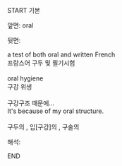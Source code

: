 START
기본

앞면:
oral


뒷면:
<div>a test of both oral and written French </div><div>프랑스어 구두 및 필기시험</div><div><br></div><div><div>oral hygiene </div><div>구강 위생</div></div><div><br></div><div><div><div>구강구조 때문에...</div></div><div><div>It's because of my oral structure.</div></div></div><div><br></div><div>구두의 , 입[구강]의 , 구술의</div>


해석:

END